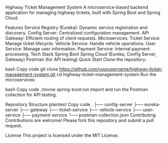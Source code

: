 Highway Ticket Management System
A microservice-based backend application for managing highway tickets, built with Spring Boot and Spring Cloud.

Features
Service Registry (Eureka): Dynamic service registration and discovery.
Config Server: Centralized configuration management.
API Gateway: Efficient routing of client requests.
Microservices:
Ticket Service: Manage ticket lifecycle.
Vehicle Service: Handle vehicle operations.
User Service: Manage user information.
Payment Service: Internal payment processing.
Tech Stack
Spring Boot
Spring Cloud (Eureka, Config Server, Gateway)
Postman (for API testing)
Quick Start
Clone the repository:

bash
Copy code
git clone https://github.com/yourusername/highway-ticket-management-system.git
cd highway-ticket-management-system
Run the microservices:

bash
Copy code
./mvnw spring-boot:run
Import and run the Postman collection for API testing.

Repository Structure
plaintext
Copy code
.
├── config-server
├── eureka-server
├── gateway
├── ticket-service
├── vehicle-service
├── user-service
├── payment-service
└── postman-collection.json
Contributing
Contributions are welcome! Please fork this repository and submit a pull request.

License
This project is licensed under the MIT License.
